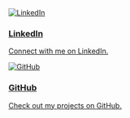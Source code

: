 
<div class="contact-cards">
  <!-- LinkedIn Card -->
  <div class="contact-card">
    <a href="https://www.linkedin.com/in/your-linkedin-username" target="_blank">
      <div class="card-content">
        <img src="https://cdn-icons-png.flaticon.com/512/174/174857.png" alt="LinkedIn" class="contact-icon">
        <h3>LinkedIn</h3>
        <p>Connect with me on LinkedIn.</p>
      </div>
    </a>
  </div>

  <!-- GitHub Card -->
  <div class="contact-card">
    <a href="https://github.com/your-github-username" target="_blank">
      <div class="card-content">
        <img src="https://cdn-icons-png.flaticon.com/512/25/25231.png" alt="GitHub" class="contact-icon">
        <h3>GitHub</h3>
        <p>Check out my projects on GitHub.</p>
      </div>
    </a>
  </div>
</div>

